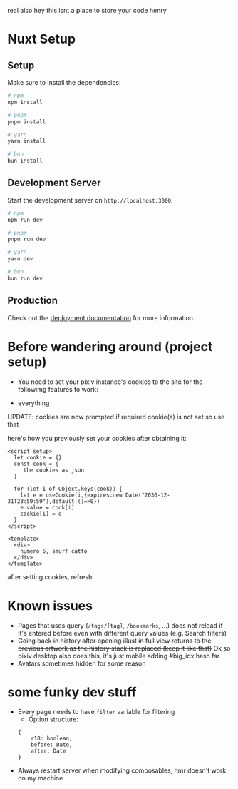 real
also hey this isnt a place to store your code henry

# Nuxt Setup

## Setup

Make sure to install the dependencies:

```bash
# npm
npm install

# pnpm
pnpm install

# yarn
yarn install

# bun
bun install
```

## Development Server

Start the development server on `http://localhost:3000`:

```bash
# npm
npm run dev

# pnpm
pnpm run dev

# yarn
yarn dev

# bun
bun run dev
```

## Production

Check out the [deployment documentation](https://nuxt.com/docs/getting-started/deployment) for more information.


# Before wandering around (project setup)
- You need to set your pixiv instance's cookies to the site for the followimg features to work:
+ everything

UPDATE: cookies are now prompted if required cookie(s) is not set so use that

here's how you previously set your cookies after obtaining it: 
```
<script setup>
  let cookie = {}
  const cook = {
     the cookies as json 
  }

  for (let i of Object.keys(cook)) {
    let e = useCookie(i,{expires:new Date("2030-12-31T23:59:59"),default:()=>0})
    e.value = cook[i]
    cookie[i] = e
  }
</script>

<template>
  <div>
    numero 5, smurf catto
  </div>
</template>
```
after setting cookies, refresh

# Known issues
- Pages that uses query (`/tags/[tag]`, `/bookmarks`, ...) does not reload if it's entered before even with different query values (e.g. Search filters)
- ~~Going back in history after opening illust in full view returns to the previous artwork as the history stack is replaced (keep it like that)~~ Ok so pixiv desktop also does this, it's just mobile adding #big_idx hash fsr
- Avatars sometimes hidden for some reason

# some funky dev stuff
- Every page needs to have `filter` variable for filtering
  + Option structure: 
  ```
  {
      r18: boolean,
      before: Date,
      after: Date
  }
  ```
- Always restart server when modifying composables, hmr doesn't work on my machine
